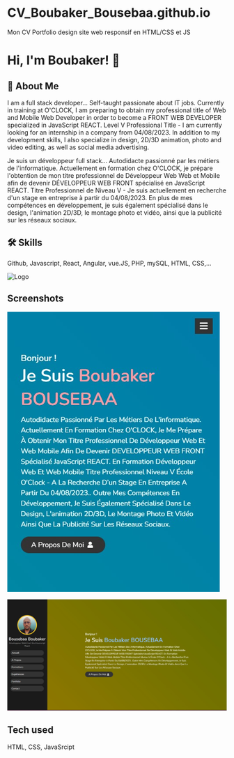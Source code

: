 
# CV_Boubaker_Bousebaa.github.io


Mon CV Portfolio design site web responsif en HTML/CSS et JS




# Hi, I'm Boubaker! 👋


## 🚀 About Me
I am a full stack developer... Self-taught passionate about IT jobs. Currently in training at O'CLOCK, I am preparing to obtain my professional title of Web and Mobile Web Developer in order to become a FRONT WEB DEVELOPER specialized in JavaScript REACT. Level V Professional Title - I am currently looking for an internship in a company from 04/08/2023. In addition to my development skills, I also specialize in design, 2D/3D animation, photo and video editing, as well as social media advertising.

Je suis un développeur full stack... Autodidacte passionné par les métiers de l'informatique. Actuellement en formation chez O'CLOCK, je prépare l'obtention de mon titre professionnel de Développeur Web Web et Mobile afin de devenir DÉVELOPPEUR WEB FRONT spécialisé en JavaScript REACT. Titre Professionnel de Niveau V - Je suis actuellement en recherche d'un stage en entreprise à partir du 04/08/2023. En plus de mes compétences en développement, je suis également spécialisé dans le design, l'animation 2D/3D, le montage photo et vidéo, ainsi que la publicité sur les réseaux sociaux. 


## 🛠 Skills
Github, Javascript, React, Angular, vue.JS, PHP, mySQL, HTML, CSS,...


![Logo](images/bannière-logo.png)


## Screenshots

![App Screenshot](images/capture-petit-ecran.jpg)

![App Screenshot](images/capture-accueil.jpg)


## Tech used

HTML, CSS, JavaSrcipt




